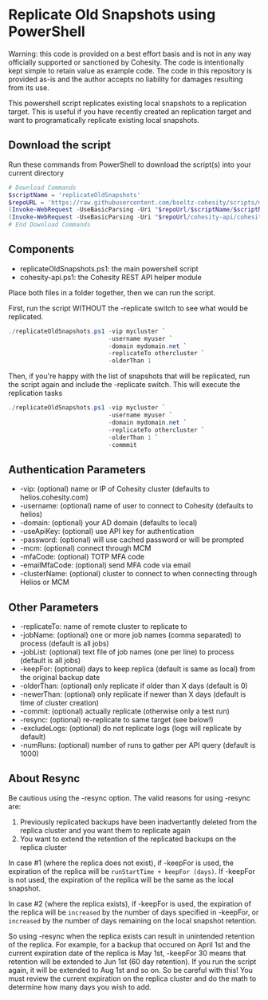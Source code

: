 # Replicate Old Snapshots using PowerShell

Warning: this code is provided on a best effort basis and is not in any way officially supported or sanctioned by Cohesity. The code is intentionally kept simple to retain value as example code. The code in this repository is provided as-is and the author accepts no liability for damages resulting from its use.

This powershell script replicates existing local snapshots to a replication target. This is useful if you have recently created an replication target and want to programatically replicate existing local snapshots.

## Download the script

Run these commands from PowerShell to download the script(s) into your current directory

```powershell
# Download Commands
$scriptName = 'replicateOldSnapshots'
$repoURL = 'https://raw.githubusercontent.com/bseltz-cohesity/scripts/master/powershell'
(Invoke-WebRequest -UseBasicParsing -Uri "$repoUrl/$scriptName/$scriptName.ps1").content | Out-File "$scriptName.ps1"; (Get-Content "$scriptName.ps1") | Set-Content "$scriptName.ps1"
(Invoke-WebRequest -UseBasicParsing -Uri "$repoUrl/cohesity-api/cohesity-api.ps1").content | Out-File cohesity-api.ps1; (Get-Content cohesity-api.ps1) | Set-Content cohesity-api.ps1
# End Download Commands
```

## Components

* replicateOldSnapshots.ps1: the main powershell script
* cohesity-api.ps1: the Cohesity REST API helper module

Place both files in a folder together, then we can run the script.

First, run the script WITHOUT the -replicate switch to see what would be replicated.

```powershell
./replicateOldSnapshots.ps1 -vip mycluster `
                            -username myuser `
                            -domain mydomain.net `
                            -replicateTo othercluster `
                            -olderThan 1
```

Then, if you're happy with the list of snapshots that will be replicated, run the script again and include the -replicate switch. This will execute the replication tasks

```powershell
./replicateOldSnapshots.ps1 -vip mycluster `
                            -username myuser `
                            -domain mydomain.net `
                            -replicateTo othercluster `
                            -olderThan 1 `
                            -commmit
```

## Authentication Parameters

* -vip: (optional) name or IP of Cohesity cluster (defaults to helios.cohesity.com)
* -username: (optional) name of user to connect to Cohesity (defaults to helios)
* -domain: (optional) your AD domain (defaults to local)
* -useApiKey: (optional) use API key for authentication
* -password: (optional) will use cached password or will be prompted
* -mcm: (optional) connect through MCM
* -mfaCode: (optional) TOTP MFA code
* -emailMfaCode: (optional) send MFA code via email
* -clusterName: (optional) cluster to connect to when connecting through Helios or MCM

## Other Parameters

* -replicateTo: name of remote cluster to replicate to
* -jobName: (optional) one or more job names (comma separated) to process (default is all jobs)
* -jobList: (optional) text file of job names (one per line) to process (default is all jobs)
* -keepFor: (optional) days to keep replica (default is same as local) from the original backup date
* -olderThan: (optional) only replicate if older than X days (default is 0)
* -newerThan: (optional) only replicate if newer than X days (default is time of cluster creation)
* -commit: (optional) actually replicate (otherwise only a test run)
* -resync: (optional) re-replicate to same target (see below!)
* -excludeLogs: (optional) do not replicate logs (logs will replicate by default)
* -numRuns: (optional) number of runs to gather per API query (default is 1000)

## About Resync

Be cautious using the -resync option. The valid reasons for using -resync are:

1) Previously replicated backups have been inadvertantly deleted from the replica cluster and you want them to replicate again
2) You want to extend the retention of the replicated backups on the replica cluster

In case #1 (where the replica does not exist), if -keepFor is used, the expiration of the replica will be `runStartTime + keepFor (days)`. If -keepFor is not used, the expiration of the replica will be the same as the local snapshot.

In case #2 (where the replica exists), if -keepFor is used, the expiration of the replica will be `increased` by the number of days specified in -keepFor, or `increased` by the number of days remaining on the local snapshot retention.

So using -resync when the replica exists can result in unintended retention of the replica. For example, for a backup that occured on April 1st and the current expiration date of the replica is May 1st, -keepFor 30 means that retention will be extended to Jun 1st (60 day retention). If you run the script again, it will be extended to Aug 1st and so on. So be careful with this! You must review the current expiration on the replica cluster and do the math to determine how many days you wish to add.

